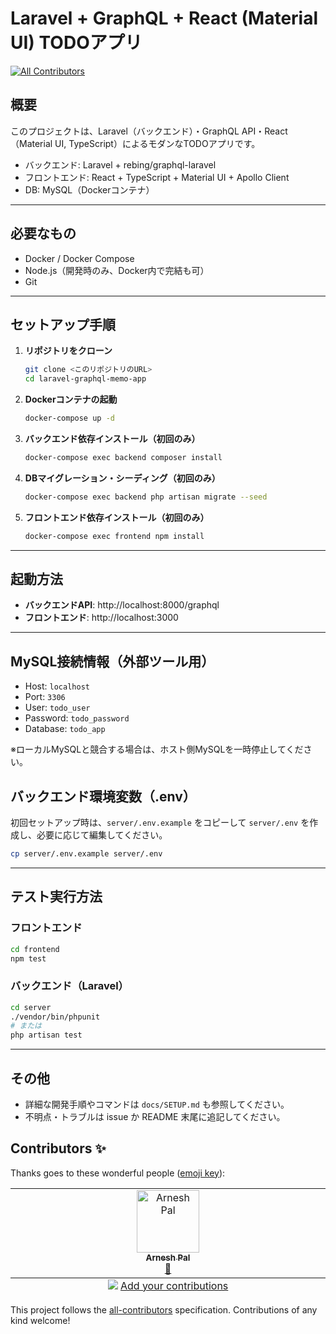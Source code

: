 # Laravel + GraphQL + React (Material UI) TODOアプリ
<!-- ALL-CONTRIBUTORS-BADGE:START - Do not remove or modify this section -->
[![All Contributors](https://img.shields.io/badge/all_contributors-1-orange.svg?style=flat-square)](#contributors-)
<!-- ALL-CONTRIBUTORS-BADGE:END -->

## 概要

このプロジェクトは、Laravel（バックエンド）・GraphQL API・React（Material UI, TypeScript）によるモダンなTODOアプリです。

- バックエンド: Laravel + rebing/graphql-laravel
- フロントエンド: React + TypeScript + Material UI + Apollo Client
- DB: MySQL（Dockerコンテナ）

---

## 必要なもの

- Docker / Docker Compose
- Node.js（開発時のみ、Docker内で完結も可）
- Git

---

## セットアップ手順

1. **リポジトリをクローン**
   ```bash
   git clone <このリポジトリのURL>
   cd laravel-graphql-memo-app
   ```

2. **Dockerコンテナの起動**
   ```bash
   docker-compose up -d
   ```


3. **バックエンド依存インストール（初回のみ）**
   ```bash
   docker-compose exec backend composer install
   ```

4. **DBマイグレーション・シーディング（初回のみ）**
   ```bash
   docker-compose exec backend php artisan migrate --seed
   ```

5. **フロントエンド依存インストール（初回のみ）**
   ```bash
   docker-compose exec frontend npm install
   ```

---

## 起動方法

- **バックエンドAPI**: http://localhost:8000/graphql
- **フロントエンド**: http://localhost:3000

---

## MySQL接続情報（外部ツール用）
- Host: `localhost`
- Port: `3306`
- User: `todo_user`
- Password: `todo_password`
- Database: `todo_app`


※ローカルMySQLと競合する場合は、ホスト側MySQLを一時停止してください。

## バックエンド環境変数（.env）
初回セットアップ時は、`server/.env.example` をコピーして `server/.env` を作成し、必要に応じて編集してください。
```bash
cp server/.env.example server/.env
```

---

## テスト実行方法

### フロントエンド
```bash
cd frontend
npm test
```

### バックエンド（Laravel）
```bash
cd server
./vendor/bin/phpunit
# または
php artisan test
```

---

## その他
- 詳細な開発手順やコマンドは `docs/SETUP.md` も参照してください。
- 不明点・トラブルは issue か README 末尾に追記してください。

## Contributors ✨

Thanks goes to these wonderful people ([emoji key](https://allcontributors.org/docs/en/emoji-key)):

<!-- ALL-CONTRIBUTORS-LIST:START - Do not remove or modify this section -->
<!-- prettier-ignore-start -->
<!-- markdownlint-disable -->
<table>
  <tbody>
    <tr>
      <td align="center" valign="top" width="14.28%"><a href="https://github.com/Arnesh-pal"><img src="https://avatars.githubusercontent.com/u/144382300?v=4?s=100" width="100px;" alt="Arnesh Pal"/><br /><sub><b>Arnesh Pal</b></sub></a><br /><a href="https://github.com/kaminuma/laravel-graphql-memo-app/commits?author=Arnesh-pal" title="Documentation">📖</a></td>
    </tr>
  </tbody>
  <tfoot>
    <tr>
      <td align="center" size="13px" colspan="7">
        <img src="https://raw.githubusercontent.com/all-contributors/all-contributors-cli/1b8533af435da9854653492b1327a23a4dbd0a10/assets/logo-small.svg">
          <a href="https://all-contributors.js.org/docs/en/bot/usage">Add your contributions</a>
        </img>
      </td>
    </tr>
  </tfoot>
</table>

<!-- markdownlint-restore -->
<!-- prettier-ignore-end -->

<!-- ALL-CONTRIBUTORS-LIST:END -->

This project follows the [all-contributors](https://github.com/all-contributors/all-contributors) specification. Contributions of any kind welcome!